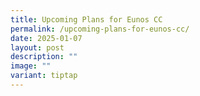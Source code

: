 ```yaml
---
title: Upcoming Plans for Eunos CC
permalink: /upcoming-plans-for-eunos-cc/
date: 2025-01-07
layout: post
description: ""
image: ""
variant: tiptap
---
```

